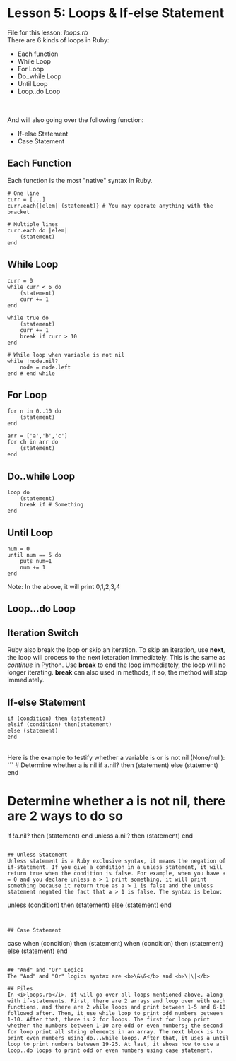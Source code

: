 # Lesson 5: Loops & If-else Statement
File for this lesson: <i>loops.rb</i>
<br>
There are 6 kinds of loops in Ruby:
<ul>
	<li>Each function</li>
	<li>While Loop</li>
	<li>For Loop</li>
	<li>Do..while Loop</li>
	<li>Until Loop</li>
	<li>Loop..do Loop</li>
</ul>

<br><br>
And will also going over the following function:
<ul>
	<li>If-else Statement</li>
	<li>Case Statement</li>
</ul>

## Each Function
Each function is the most "native" syntax in Ruby.
```
# One line
curr = [...]
curr.each{|elem| (statement)} # You may operate anything with the bracket

# Multiple lines
curr.each do |elem|
	(statement)
end
```

## While Loop
```
curr = 0
while curr < 6 do
	(statement)
	curr += 1
end

while true do
	(statement)
	curr += 1
	break if curr > 10
end

# While loop when variable is not nil
while !node.nil?
	node = node.left
end # end while
```

## For Loop
```
for n in 0..10 do
	(statement)
end

arr = ['a','b','c']
for ch in arr do
	(statement)
end
```

## Do..while Loop
```
loop do
	(statement)
	break if # Something
end
```

## Until Loop
```
num = 0
until num == 5 do
	puts num+1
	num += 1
end
```

Note: In the above, it will print 0,1,2,3,4

## Loop...do Loop


## Iteration Switch
Ruby also break the loop or skip an iteration. To skip an iteration, use <b>next</b>, the loop will process to the next ieteration immediately. This is the same as <i>continue</i> in Python. Use <b>break</b> to end the loop immediately, the loop will no longer iterating. <b>break</b> can also used in methods, if so, the method will stop immediately.

## If-else Statement
```
if (condition) then (statement)
elsif (condition) then(statement)
else (statement)
end
```
<br>
Here is the example to testify whether a variable is or is not nil (None/null):
```
# Determine whether a is nil
if a.nil? then (statement) else (statement) end

# Determine whether a is not nil, there are 2 ways to do so
if !a.nil? then (statement) end
unless a.nil? then (statement) end
```

## Unless Statement
Unless statement is a Ruby exclusive syntax, it means the negation of if-statement. If you give a condition in a unless statement, it will return true when the condition is false. For example, when you have a = 0 and you declare unless a > 1 print something, it will print something because it return true as a > 1 is false and the unless statement negated the fact that a > 1 is false. The syntax is below:
```
unless (condition) then (statement)
else (statement) end
```


## Case Statement
```
case
	when (condition) then (statement)
	when (condition) then (statement)
	else (statement)
end
```

## "And" and "Or" Logics
The "And" and "Or" logics syntax are <b>\&\&</b> and <b>\|\|</b>

## Files
In <i>loops.rb</i>, it will go over all loops mentioned above, along with if-statements. First, there are 2 arrays and loop over with each functions, and there are 2 while loops and print between 1-5 and 6-10 followed after. Then, it use while loop to print odd numbers between 1-10. After that, there is 2 for loops. The first for loop print whether the numbers between 1-10 are odd or even numbers; the second for loop print all string elements in an array. The next block is to print even numbers using do...while loops. After that, it uses a until loop to print numbers between 19-25. At last, it shows how to use a loop..do loops to print odd or even numbers using case statement.
